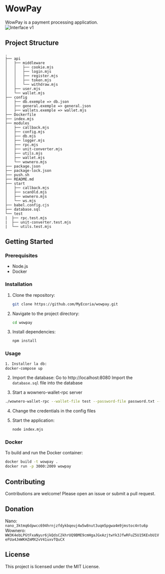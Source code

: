# WowPay

WowPay is a payment processing application.
<br/>
![Interface v1](https://i.ibb.co/fVgdXRc/Screenshot-From-2024-11-09-17-29-09.png)

## Project Structure

```plaintext
.
├── api
│   ├── middleware
│   │   ├── cookie.mjs
│   │   ├── login.mjs
│   │   ├── register.mjs
│   │   ├── token.mjs
│   │   └── withdraw.mjs
│   ├── user.mjs
│   └── wallet.mjs
├── config
│   ├── db.exemple => db.json
│   ├── general.exemple => general.json
│   ├── wallets.exemple => wallet.mjs
├── Dockerfile
├── index.mjs
├── modules
│   ├── callback.mjs
│   ├── config.mjs
│   ├── db.mjs
│   ├── logger.mjs
│   ├── rpc.mjs
│   ├── unit-converter.mjs
│   ├── utils.mjs
│   ├── wallet.mjs
│   └── wownero.mjs
├── package.json
├── package-lock.json
├── push.sh
├── README.md
├── start
│   ├── callback.mjs
│   ├── scanOld.mjs
│   ├── wownero.mjs
│   └── ws.mjs
├── babel.config.cjs
├── database.sql
└── test
|  ├── rpc.test.mjs
|  ├── unit-converter.test.mjs
|  └── utils.test.mjs
```

## Getting Started

### Prerequisites

- Node.js
- Docker

### Installation

1. Clone the repository:
    ```sh
    git clone https://github.com/MyEcoria/wowpay.git
    ```
2. Navigate to the project directory:
    ```sh
    cd wowpay
    ```
3. Install dependencies:
    ```sh
    npm install
    ```

### Usage
```sh
1. Installer la db:
docker-compose up
```

2. Import the database:
    Go to http://localhost:8080
    Import the `database.sql` file into the database

3. Start a wownero-wallet-rpc server
```sh
./wownero-wallet-rpc --wallet-file test --password-file password.txt --daemon-address http://node.suchwow.xyz:34568 --rpc-bind-port 18082 --disable-rpc-login
```

4. Change the credentials in the config files

1. Start the application:
    ```sh
    node index.mjs
    ```

### Docker

To build and run the Docker container:
```sh
docker build -t wowpay .
docker run -p 3000:2009 wowpay
```

## Contributing

Contributions are welcome! Please open an issue or submit a pull request.

## Donation
Nano: `nano_3ktmq6dpwcc694hrnjzfdykbqeuj4w5w8nut3uqm5pgwa4m9jmstoc4ntu6p` <br/>
Wownero: `WW3K4ebLPGtFxaNyur6jkQdsC2khrUQ9BME9cmHgaJGxAzjtwYk3JfwRFuZ5U15KEvbU1VeFUa4JmWKHZmMX2vV41uxvTQuCX`

## License

This project is licensed under the MIT License.
